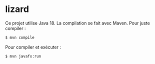 # lizard

Ce projet utilise Java 18. La compilation se fait avec Maven.
Pour juste compiler :

```bash
$ mvn compile
```

Pour compiler et exécuter :

```bash
$ mvn javafx:run
```
